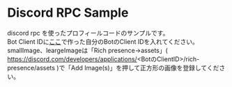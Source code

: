 # Discord RPC Sample
discord rpc を使ったプロフィールコードのサンプルです。<br>
Bot Client IDに<a href="https://discord.com/developers/applications">ここ</a>で作った自分のBotのClient IDを入れてください。<br>
smallImage、leargeImageは「Rich presence→assets」( https://discord.com/developers/applications/<BotのClientID>/rich-presence/assets )で「Add Image(s)」を押して正方形の画像を登録してください。
